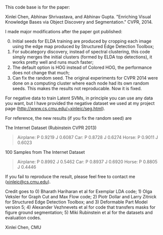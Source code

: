 This code base is for the paper:

Xinlei Chen, Abhinav Shrivastava, and Abhinav Gupta. 
"Enriching Visual Knowledge Bases via Object Discovery and Segmentation." CVPR, 2014.

I made major modifications after the paper got published:

0. Initial seeds for ELDA training are produced by cropping each image using the edge map produced by Structured Edge Detection Toolbox;
1. For subcategory discovery, instead of spectral clustering, this code simply merges the initial clusters (formed by ELDA top detections), it works pretty well and runs much faster;
2. The default option is HOG instead of Colored HOG, the performance does not change that much;
3. Can fix the random seed. The original experiments for CVPR 2014 were done on a computing cluster where each node had its own random seeds. This makes the results not reproducable. Now it is fixed.

For negative data to train Latent SVMs, in principle you can use any data you want, but I have provided the negative dataset we used at my project page (http://www.cs.cmu.edu/~xinleic/seg.html).

For reference, the new results (if you fix the random seed) are

The Internet Dataset (Rubinstein CVPR 2013)
>Airplane: P 0.9219 J 0.6087
>Car: P 0.8728 J 0.6274
>Horse: P 0.9011 J 0.6023

100 Samples from The Internet Dataset
>Airplane: P 0.8992 J 0.5462
>Car: P 0.8937 J 0.6920
>Horse: P 0.8805 J 0.4446

If you fail to reproduce the result, please feel free to contact me (xinleic@cs.cmu.edu).

Credit goes to 0) Bharath Hariharan et al for Exemplar LDA code; 1) Olga Veksler for Graph Cut and Max Flow code; 2) Piotr Dollar and Larry Zitnick for Structured Edge Detection Toolbox; and 3) Deformable Part Model version 5; 4) Alexander Vezhnevets et al for code that transfers masks for figure ground segmentation; 5) Miki Rubinstein et al for the datasets and evaluation codes.

Xinlei Chen, CMU
